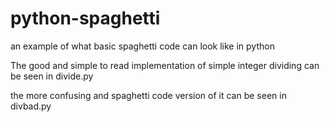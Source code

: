 # python-spaghetti
an example of what basic spaghetti code can look like in python

The good and simple to read implementation of simple integer dividing can be seen in divide.py

the more confusing and spaghetti code version of it can be seen in divbad.py
